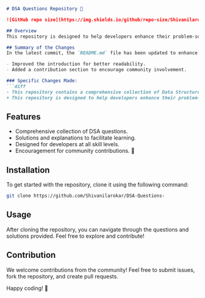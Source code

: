 ```markdown
# DSA Questions Repository 🚀

![GitHub repo size](https://img.shields.io/github/repo-size/Shivanilarokar/DSA-Questions-) ![GitHub contributors](https://img.shields.io/github/contributors/Shivanilarokar/DSA-Questions-) ![GitHub issues](https://img.shields.io/github/issues/Shivanilarokar/DSA-Questions-) ![GitHub stars](https://img.shields.io/github/stars/Shivanilarokar/DSA-Questions-?style=social)

## Overview
This repository is designed to help developers enhance their problem-solving skills through a wide array of Data Structures and Algorithms (DSA) questions along with solutions and explanations. This collection aims to facilitate learning and practice for developers at all levels.

## Summary of the Changes
In the latest commit, the `README.md` file has been updated to enhance clarity and provide better insights into the repository's purpose and features. The following changes were made:

- Improved the introduction for better readability.
- Added a contribution section to encourage community involvement.

### Specific Changes Made:
```diff
- This repository contains a comprehensive collection of Data Structures and Algorithms (DSA) questions along with solutions and explanations to facilitate learning and practice for developers at all levels.
+ This repository is designed to help developers enhance their problem-solving skills through a wide array of Data Structures and Algorithms (DSA) questions.
```

## Features
- Comprehensive collection of DSA questions.
- Solutions and explanations to facilitate learning.
- Designed for developers at all skill levels.
- Encouragement for community contributions. 🎉

## Installation
To get started with the repository, clone it using the following command:

```bash
git clone https://github.com/Shivanilarokar/DSA-Questions-
```

## Usage
After cloning the repository, you can navigate through the questions and solutions provided. Feel free to explore and contribute!

## Contribution
We welcome contributions from the community! Feel free to submit issues, fork the repository, and create pull requests.

Happy coding! 🎉
```